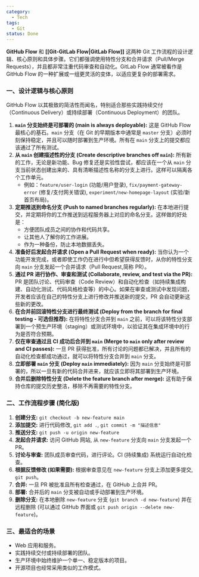 ```yaml
---
category:
  - Tech
tags:
  - Git
status: Done
---
```

**GitHub Flow** 和 **[[Git-GitLab Flow|GitLab Flow]]** 这两种 Git 工作流程的设计逻辑、核心原则和具体步骤。它们都强调使用特性分支和合并请求（Pull/Merge Requests），并且都非常注重代码审查和自动化。GitLab Flow 通常被看作是 GitHub Flow 的一种扩展或一组更灵活的变体，以适应更复杂的部署需求。

### 一、设计逻辑与核心原则

GitHub Flow 以其极致的简洁性而闻名，特别适合那些实践持续交付（Continuous Delivery）或持续部署（Continuous Deployment）的团队。

1. **`main` 分支始终是可部署的 (main is always deployable):** 这是 GitHub Flow 最核心的基石。`main` 分支（在 Git 的早期版本中通常是 `master` 分支）必须时刻保持稳定，并且可以随时部署到生产环境。所有在 `main` 分支上的提交都应该通过了所有测试。
2. **从 `main` 创建描述性的分支 (Create descriptive branches off `main`):** 所有新的工作，无论是新功能、Bug 修复还是实验性尝试，都应该在一个从 `main` 分支当前状态创建出来的、具有清晰描述性名称的分支上进行。这样可以隔离各个工作单元。
    - 例如：`feature/user-login` (功能/用户登录), `fix/payment-gateway-error` (修复/支付网关错误), `experiment/new-homepage-layout` (实验/新首页布局)。
3. **定期推送到命名分支 (Push to named branches regularly):** 在本地进行提交，并定期将你的工作推送到远程服务器上对应的命名分支。这样做的好处是：
    - 方便团队成员之间的协作和代码共享。
    - 让其他人了解你的工作进展。
    - 作为一种备份，防止本地数据丢失。
4. **准备好后发起合并请求 (Open a Pull Request when ready):** 当你认为一个功能开发完成，或者即使工作仍在进行中但希望获得反馈时，从你的特性分支向 `main` 分支发起一个合并请求（Pull Request,简称 PR）。
5. **通过 PR 进行协作、审查和测试 (Collaborate, review, and test via the PR):** PR 是团队讨论、代码审查（Code Review）和自动化检查（如持续集成构建、自动化测试、代码风格检查等）的中心。如果在审查或测试中发现问题，开发者应该在自己的特性分支上进行修改并推送新的提交，PR 会自动更新这些新的更改。
6. **在合并前回滚特性分支进行最终测试 (Deploy from the branch for final testing - 可选但推荐):** 在将特性分支合并到 `main` 之前，可以将该特性分支部署到一个预生产环境（staging）或测试环境中，以验证其在集成环境中的行为是否符合预期。
7. **仅在审查通过且 CI 成功后合并到 `main` (Merge to `main` only after review and CI passes):** 一旦 PR 获得批准，所有讨论的问题都已解决，并且所有的自动化检查都成功通过，就可以将特性分支合并到 `main` 分支。
8. **立即部署 `main` 分支 (Deploy `main` immediately):** 因为 `main` 分支始终是可部署的，所以一旦有新的代码合并进来，就应该立即将其部署到生产环境。
9. **合并后删除特性分支 (Delete the feature branch after merge):** 这有助于保持仓库的提交历史整洁，移除不再需要的特性分支。

### 二、工作流程步骤 (简化版)

1. **创建分支:** `git checkout -b new-feature main`
2. **添加提交:** 进行代码修改, `git add .`, `git commit -m "描述信息"`
3. **推送分支:** `git push -u origin new-feature`
4. **发起合并请求:** 访问 GitHub 网站, 从 `new-feature` 分支向 `main` 分支发起一个 PR。
5. **讨论与审查:** 团队成员审查代码，进行评论。CI (持续集成) 系统运行自动化检查。
6. **根据反馈修改 (如果需要):** 根据审查意见在 `new-feature` 分支上添加更多提交, `git push`。
7. **合并:** 一旦 PR 被批准且所有检查通过，在 GitHub 上合并 PR。
8. **部署:** 合并后的 `main` 分支被自动或手动部署到生产环境。
9. **删除分支:** 在本地删除 `new-feature` 分支 (`git branch -d new-feature`) 并在远程删除 (可以通过 GitHub 界面或 `git push origin --delete new-feature`)。

### 三、最适合的场景

- Web 应用和服务。
- 实践持续交付或持续部署的团队。
- 生产环境中始终维护一个单一、稳定版本的项目。
- 开源项目也经常采用类似的工作模式。

